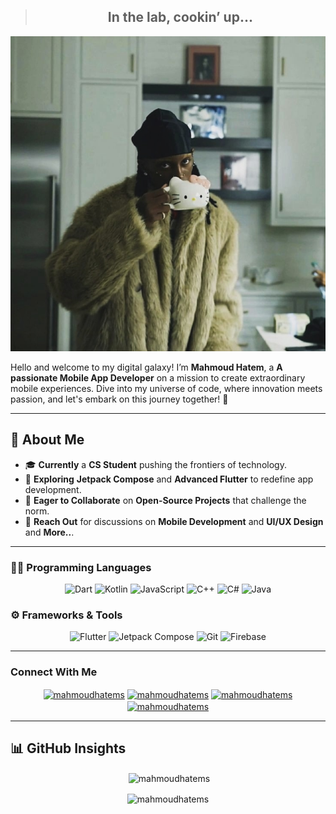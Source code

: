 <div align="center">
  <blockquote>
    <h2><strong>In the lab, cookin’ up...</strong></h2>
  </blockquote>
</div>

<p align="center">
  <img src="cartiKitty.jpg" alt="" />
</p>

Hello and welcome to my digital galaxy! I’m **Mahmoud Hatem**, a **A passionate Mobile App Developer** on a mission to create extraordinary mobile experiences. Dive into my universe of code, where innovation meets passion, and let's embark on this journey together! 🚀

---

## 🚀 About Me

- 🎓 **Currently** a **CS Student** pushing the frontiers of technology.
- 📖 **Exploring** **Jetpack Compose** and **Advanced Flutter** to redefine app development.
- 🤝 **Eager to Collaborate** on **Open-Source Projects** that challenge the norm.
- 💬 **Reach Out** for discussions on **Mobile Development** and **UI/UX Design** and **More..**.
---
### 🧑‍💻 Programming Languages

<p align="center">
  <img src="https://img.shields.io/badge/Dart-0175C2?style=for-the-badge&logo=dart&logoColor=white" alt="Dart" />
  <img src="https://img.shields.io/badge/Kotlin-0095D5?style=for-the-badge&logo=kotlin&logoColor=white" alt="Kotlin" />
  <img src="https://img.shields.io/badge/JavaScript-F7DF1E?style=for-the-badge&logo=javascript&logoColor=black" alt="JavaScript" />
  <img src="https://img.shields.io/badge/C++-00599C?style=for-the-badge&logo=cplusplus&logoColor=white" alt="C++" />
  <img src="https://img.shields.io/badge/C%23-239120?style=for-the-badge&logo=csharp&logoColor=white" alt="C#" />
  <img src="https://img.shields.io/badge/Java-007396?style=for-the-badge&logo=java&logoColor=white" alt="Java" />
</p>

### ⚙️ Frameworks & Tools

<p align="center">
  <img src="https://img.shields.io/badge/Flutter-02569B?style=for-the-badge&logo=flutter&logoColor=white" alt="Flutter" />
  <img src="https://img.shields.io/badge/Jetpack%20Compose-4285F4?style=for-the-badge&logo=jetpack-compose&logoColor=white" alt="Jetpack Compose" />
  <img src="https://img.shields.io/badge/Git-F05032?style=for-the-badge&logo=git&logoColor=white" alt="Git" />
  <img src="https://img.shields.io/badge/Firebase-FFCA28?style=for-the-badge&logo=firebase&logoColor=black" alt="Firebase" />
</p>

---

### Connect With Me
<p align="center">
<a href="https://linkedin.com/in/mahmoudhatems" target="blank"><img align="center" src="https://raw.githubusercontent.com/rahuldkjain/github-profile-readme-generator/master/src/images/icons/Social/linked-in-alt.svg" alt="mahmoudhatems" height="30" width="40" /></a>
<a href="https://fb.com/mahmoudhatems" target="blank"><img align="center" src="https://raw.githubusercontent.com/rahuldkjain/github-profile-readme-generator/master/src/images/icons/Social/facebook.svg" alt="mahmoudhatems" height="30" width="40" /></a>
<a href="https://instagram.com/mahmoudhatems" target="blank"><img align="center" src="https://raw.githubusercontent.com/rahuldkjain/github-profile-readme-generator/master/src/images/icons/Social/instagram.svg" alt="mahmoudhatems" height="30" width="40" /></a>
<a href="https://www.youtube.com/@mahmoudhatems" target="blank"><img align="center" src="https://raw.githubusercontent.com/rahuldkjain/github-profile-readme-generator/master/src/images/icons/Social/youtube.svg" alt="mahmoudhatems" height="30" width="40" /></a>
</p>

---

## 📊 GitHub Insights

<p  align="center">&nbsp;<img align="center" src="https://github-readme-stats.vercel.app/api?username=mahmoudhatems&show_icons=true&theme=dark&title_color=ff66b2&hide_border=true&locale=en" alt="mahmoudhatems" /></p>

<p  align="center"><img align="center" src="https://github-readme-streak-stats.herokuapp.com/?user=mahmoudhatems&theme=dark" alt="mahmoudhatems" /></p>

